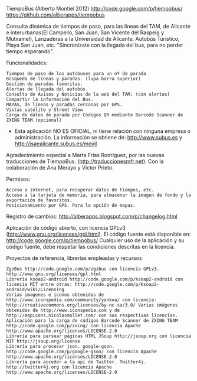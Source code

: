 TiempoBus (Alberto Montiel 2012)
http://code.google.com/p/tiempobus/
https://github.com/alberapps/tiempobus

Consulta dinámica de tiempos de paso, para las lineas del TAM, de Alicante e interurbanas(El Campello, San Juan, San Vicente del Raspeig y Mutxamel), Lanzaderas a la Universidad de Alicante, Autobús Turístico, Playa San Juan, etc.
"Sincronízate con la llegada del bus, para no perder tiempo esperando".


Funcionalidades:

    Tiempos de paso de los autobuses para un nº de parada
    Búsqueda de líneas y paradas. (lupa barra superior)
    Gestión de paradas favoritas.
    Alertas de llegada del autobús.
    Consulta de Avisos y Noticias de la web del TAM. (con alertas)
    Compartir la información del Bus.
    MAPAS, de lineas y paradas cercanas por GPS.
    Vistas satélite y Street View
    Carga de datos de parada por Códigos QR mediante Barcode Scanner de ZXING TEAM.(opcional)

* Esta aplicación NO ES OFICIAL, ni tiene relación con ninguna empresa o administración.
La información se obtiene de: http://www.subus.es y http://isaealicante.subus.es/movil

Agradecimiento especial a Marta Frías Rodríguez, por las nuevas traducciones de TiempoBus. (http://traduccionesmfr.net). Con la colaboración de Ana Merayo y Victor Prieto.

Permisos:

    Acceso a internet, para recuperar datos de tiempos, etc.
    Acceso a la tarjeta de memoria, para almacenar la imagen de fondo y la exportación de favoritos.
    Posicionamiento por GPS. Para la opción de mapas.

Registro de cambios: http://alberapps.blogspot.com/p/changelog.html

Aplicación de código abierto, con licencia GPLv3 (http://www.gnu.org/licenses/gpl.html). El código fuente está disponible en: http://code.google.com/p/tiempobus/
Cualquier uso de la aplicación y su código fuente, debe respetar las condiciones descritas en la licencia.



Proyectos de referencia, librerías empleadas y recursos

    ZgzBus http://code.google.com/p/zgzbus con licencia GPLv3. http://www.gnu.org/licenses/gpl.html 
    Librería ksoap2-android http://code.google.com/p/ksoap2-android con licencia MIT entre otras: http://code.google.com/p/ksoap2-android/wiki/Licensing 
    Varias imagenes e iconos obtenidos de http://www.iconspedia.com/community/yankoa/ con licencia: http://creativecommons.org/licenses/by-nc-sa/3.0/ Varias imágenes obtenidas de http://www.iconspedia.com y de http://mapicons.nicolasmollet.com/ con sus respectivas licencias. 
    Aplicación para la carga de códigos Barcode Scanner de ZXING TEAM http://code.google.com/p/zxing/ con licencia Apache http://www.apache.org/licenses/LICENSE-2.0
    Librería para parsear páginas HTML JSoup http://jsoup.org con licencia MIT http://jsoup.org/license
    Librería para procesar json. google-gson. http://code.google.com/p/google-gson/ con licencia Apache http://www.apache.org/licenses/LICENSE-2.0
    Librería para acceder a la api de Twitter. Twitter4j. http://twitter4j.org con licencia Apache http://www.apache.org/licenses/LICENSE-2.0

